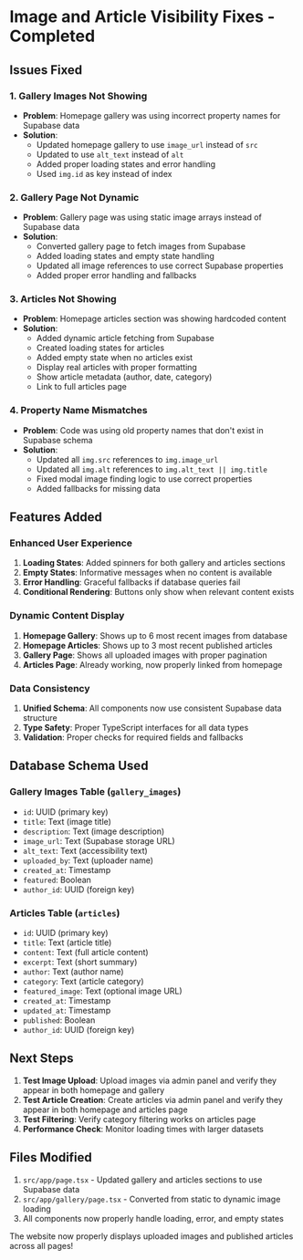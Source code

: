 # Image and Article Visibility Fixes - Completed

## Issues Fixed

### 1. **Gallery Images Not Showing**
- **Problem**: Homepage gallery was using incorrect property names for Supabase data
- **Solution**: 
  - Updated homepage gallery to use `image_url` instead of `src`
  - Updated to use `alt_text` instead of `alt` 
  - Added proper loading states and error handling
  - Used `img.id` as key instead of index

### 2. **Gallery Page Not Dynamic**
- **Problem**: Gallery page was using static image arrays instead of Supabase data
- **Solution**:
  - Converted gallery page to fetch images from Supabase
  - Added loading states and empty state handling
  - Updated all image references to use correct Supabase properties
  - Added proper error handling and fallbacks

### 3. **Articles Not Showing**
- **Problem**: Homepage articles section was showing hardcoded content
- **Solution**:
  - Added dynamic article fetching from Supabase
  - Created loading states for articles
  - Added empty state when no articles exist
  - Display real articles with proper formatting
  - Show article metadata (author, date, category)
  - Link to full articles page

### 4. **Property Name Mismatches**
- **Problem**: Code was using old property names that don't exist in Supabase schema
- **Solution**:
  - Updated all `img.src` references to `img.image_url`
  - Updated all `img.alt` references to `img.alt_text || img.title`
  - Fixed modal image finding logic to use correct properties
  - Added fallbacks for missing data

## Features Added

### **Enhanced User Experience**
1. **Loading States**: Added spinners for both gallery and articles sections
2. **Empty States**: Informative messages when no content is available
3. **Error Handling**: Graceful fallbacks if database queries fail
4. **Conditional Rendering**: Buttons only show when relevant content exists

### **Dynamic Content Display**
1. **Homepage Gallery**: Shows up to 6 most recent images from database
2. **Homepage Articles**: Shows up to 3 most recent published articles
3. **Gallery Page**: Shows all uploaded images with proper pagination
4. **Articles Page**: Already working, now properly linked from homepage

### **Data Consistency**
1. **Unified Schema**: All components now use consistent Supabase data structure
2. **Type Safety**: Proper TypeScript interfaces for all data types
3. **Validation**: Proper checks for required fields and fallbacks

## Database Schema Used

### Gallery Images Table (`gallery_images`)
- `id`: UUID (primary key)
- `title`: Text (image title)
- `description`: Text (image description)
- `image_url`: Text (Supabase storage URL)
- `alt_text`: Text (accessibility text)
- `uploaded_by`: Text (uploader name)
- `created_at`: Timestamp
- `featured`: Boolean
- `author_id`: UUID (foreign key)

### Articles Table (`articles`)
- `id`: UUID (primary key)
- `title`: Text (article title)
- `content`: Text (full article content)
- `excerpt`: Text (short summary)
- `author`: Text (author name)
- `category`: Text (article category)
- `featured_image`: Text (optional image URL)
- `created_at`: Timestamp
- `updated_at`: Timestamp
- `published`: Boolean
- `author_id`: UUID (foreign key)

## Next Steps

1. **Test Image Upload**: Upload images via admin panel and verify they appear in both homepage and gallery
2. **Test Article Creation**: Create articles via admin panel and verify they appear in both homepage and articles page
3. **Test Filtering**: Verify category filtering works on articles page
4. **Performance Check**: Monitor loading times with larger datasets

## Files Modified

1. `src/app/page.tsx` - Updated gallery and articles sections to use Supabase data
2. `src/app/gallery/page.tsx` - Converted from static to dynamic image loading
3. All components now properly handle loading, error, and empty states

The website now properly displays uploaded images and published articles across all pages!
